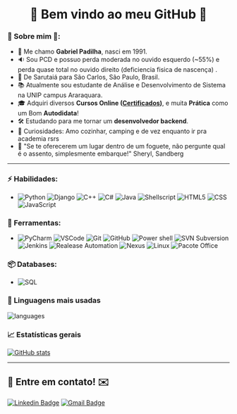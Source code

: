 <h1 align="center"> 
	🚀 Bem vindo ao meu GitHub 🚀
</h1>

### 🖖 Sobre mim 🖖: 
- 👋 Me chamo **Gabriel Padilha**, nasci em 1991.
- 🔉 Sou PCD e possuo perda moderada no ouvido esquerdo (~55%) e perda quase total no ouvido direito (deficiencia fisica de nascença) .
- 📌  De Sarutaiá para São Carlos, São Paulo, Brasil.
- 📚 Atualmente sou estudante de Análise e Desenvolvimento de Sistema na UNIP campus Araraquara. 
- 🎓 Adquiri diversos **Cursos Online ([Certificados](https://github.com/gabrieldcpadilha/Certificates))**, e muita **Prática** como um Bom **Autodidata**! 
- 🛠️ Estudando para me tornar um **desenvolvedor backend**.
- 🔭 Curiosidades: Amo cozinhar, camping e de vez enquanto ir pra academia rsrs
- 💬 "Se te oferecerem um lugar dentro de um foguete, não pergunte qual é o assento, simplesmente embarque!" Sheryl, Sandberg

<hr>

### ⚡ Habilidades:
- ![Python](https://img.shields.io/badge/-Python-3776AB?&logo=Python&logoColor=FFFFFF)
![Django](https://img.shields.io/badge/-Django-092E20?&logo=Django&logoColor=FFFFFF)
![C++](https://img.shields.io/badge/C%2B%2B-00599C?&logo=c%2B%2B&logoColor=white)
![C#](https://img.shields.io/badge/C%23-239120?&logo=c-sharp&logoColor=white)
![Java](https://img.shields.io/badge/Java-ED8B00?&logo=java&logoColor=white)
![Shellscript](https://img.shields.io/badge/Shell_Script-121011?&logo=gnu-bash&logoColor=white)
![HTML5](https://img.shields.io/badge/-HTML5-E34F26?&logo=HTML5&logoColor=FFFFFF)
![CSS](https://img.shields.io/badge/CSS-239120?&logo=css3&logoColor=white)
![JavaScript](https://img.shields.io/badge/JavaScript-F7DF1E?&logo=javascript&logoColor=black)



### 🧰 Ferramentas:
- ![PyCharm](https://img.shields.io/badge/-PyCharm-181717?&logo=PyCharm&logoColor=FFFFFF)
![VSCode](https://img.shields.io/badge/-VSCode-007ACC?&logo=Visual%20Studio%20Code&logoColor=FFFFFF)
![Git](https://img.shields.io/badge/-Git-F05032?&logo=git&logoColor=FFFFFF)
![GitHub](https://img.shields.io/badge/-GitHub-181717?&logo=GitHub&logoColor=FFFFFF)
![Power shell](https://img.shields.io/badge/-PowerShell-0078D6?&logo=Windows&logoColor=FFFFFF)
![SVN Subversion](https://img.shields.io/badge/-SubversionSVN-0078D6?&logo=Windows&logoColor=FFFFFF)
![Jenkins](https://img.shields.io/badge/-Jenkins-FCC624?&logo=Linux&logoColor=FFFFFF)
![Realease Automation](https://img.shields.io/badge/-RealeaseAutomation-FCC624?&logo=Linux&logoColor=FFFFFF)
![Nexus](https://img.shields.io/badge/-Nexus-FCC624?&logo=Linux&logoColor=FFFFFF)
![Linux](https://img.shields.io/badge/-Linux-FCC624?&logo=Linux&logoColor=FFFFFF) 
![Pacote Office](https://img.shields.io/badge/Microsoft_Office-D83B01?&logo=microsoft-office&logoColor=white)

### 📦 Databases:
- ![SQL](https://img.shields.io/badge/Microsoft_SQL-CC2927?&logo=microsoft-sql-server&logoColor=white)


### 💬  Linguagens mais usadas 
![languages](https://github-readme-stats.vercel.app/api/top-langs/?username=gabrieldcpadilha&theme=tokyonight)


### 📈  Estatísticas gerais 
[![GitHub stats](https://github-readme-stats.vercel.app/api?username=gabrieldcpadilha&show_icons=true&theme=tokyonight)](https://github.com/gabrieldcpadilha/github-readme-stats)


<hr>

## 📲 Entre em contato! ✉️

[![Linkedin Badge](https://img.shields.io/badge/-LinkedIn-blue?style=flat-square&logo=Linkedin&logoColor=white&link=https://linkedin.com/in/gabrieldcpadilha)](https://www.linkedin.com/in/gabrieldcpadilha/)
[![Gmail Badge](https://img.shields.io/badge/-ofc.gdcpadilha@gmail.com-c14438?style=flat-square&logo=Gmail&logoColor=white&link=mailto:gdcpadilha@gmail.com)](mailto:ofc.gdcpadilha@gmail.com)
